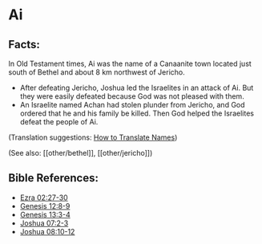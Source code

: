 # Ai #

## Facts: ##

In Old Testament times, Ai was the name of a Canaanite town located just south of Bethel and about 8 km northwest of Jericho.

* After defeating Jericho, Joshua led the Israelites in an attack of Ai. But they were easily defeated because God was not pleased with them.
* An Israelite named Achan had stolen plunder from Jericho, and God ordered that he and his family be killed. Then God helped the Israelites defeat the people of Ai.

(Translation suggestions: [How to Translate Names](en/ta-vol1/translate/man/translate-names))

(See also: [[other/bethel]], [[other/jericho]])

## Bible References: ##

* [Ezra 02:27-30](en/tn/ezr/help/02/27)
* [Genesis 12:8-9](en/tn/gen/help/12/08)
* [Genesis 13:3-4](en/tn/gen/help/13/03)
* [Joshua 07:2-3](en/tn/jos/help/07/02)
* [Joshua 08:10-12](en/tn/jos/help/08/10)